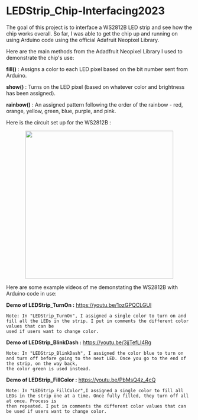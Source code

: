 # LEDStrip_Chip-Interfacing2023

The goal of this project is to interface a WS2812B LED strip and see how the chip works overall. So far, I was able to get the chip up and running on using Arduino code using the official Adafruit Neopixel Library. 

Here are the main methods from the Adadfruit Neopixel Library I used to demonstrate the chip's use:

  **fill()** : Assigns a color to each LED pixel based on the bit number sent from Arduino.
  
  **show()** : Turns on the LED pixel (based on whatever color and brightness has been assigned).
  
  **rainbow()** : An assigned pattern following the order of the rainbow - red, orange, yellow, green, blue, purple, and pink.

Here is the circuit set up for the WS2812B :
<p align="center">
   <img src= "https://user-images.githubusercontent.com/89352294/229375009-b2cb571f-2e4f-4614-a85e-9c9f348782a7.jpg" width="400" height="400" />
</p>

Here are some example videos of me demonstating the WS2812B with Arduino code in use:

  **Demo of LEDStrip_TurnOn :** https://youtu.be/1ozGPQCLGUI
  
    Note: In "LEDStrip_TurnOn", I assigned a single color to turn on and fill all the LEDs in the strip. I put in comments the different color values that can be
    used if users want to change color.
    
  **Demo of LEDStrip_BlinkDash :** https://youtu.be/3jjTefLI4Rg
  
    Note: In "LEDStrip_BlinkDash", I assigned the color blue to turn on and turn off before going to the next LED. Once you go to the end of the strip, on the way back,
    the color green is used instead.
    
  **Demo of LEDStrip_FillColor :** https://youtu.be/PbMsQ4z_4cQ
  
    Note: In "LEDStrip_FillColor",I assigned a single color to fill all LEDs in the strip one at a time. Once fully filled, they turn off all at once. Process is 
    then repeated. I put in comments the different color values that can be used if users want to change color.
    
